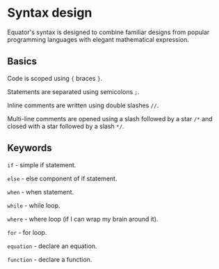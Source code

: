 # Syntax design

Equator's syntax is designed to combine familiar designs from popular
programming languages with elegant mathematical expression.

## Basics

Code is scoped using `{` braces `}`.

Statements are separated using semicolons `;`.

Inline comments are written using double slashes `//`.

Multi-line comments are opened using a slash followed by a star `/*` and closed
with a star followed by a slash `*/`.

## Keywords

`if` - simple if statement.

`else` - else component of if statement.

`when` - when statement.

`while` - while loop.

`where` - where loop (if I can wrap my brain around it).

`for` - for loop.

`equation` - declare an equation.

`function` - declare a function.
